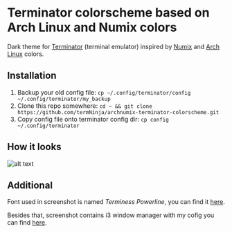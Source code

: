 # Terminator colorscheme based on Arch Linux and Numix colors
Dark theme for [Terminator](http://gnometerminator.blogspot.rs/p/introduction.html) (terminal emulator)
inspired by [Numix](https://numixproject.org/) and [Arch Linux](https://www.archlinux.org/) colors.

## Installation
1. Backup your old config file:
	```cp ~/.config/terminator/config ~/.config/terminator/my_backup```
1. Clone this repo somewhere:
	```cd ~ && git clone https://github.com/termNinja/archnumix-terminator-colorscheme.git```
1. Copy config file onto terminator config dir:
	```cp config ~/.config/terminator```

## How it looks
![alt text](https://github.com/termNinja/archnumix-terminator-colorscheme/blob/master/example.png "Example")

## Additional
Font used in screenshot is named *Terminess Powerline*, you can find it 
[here](https://github.com/powerline/fonts).

Besides that, screenshot contains i3 window manager with my cofig you can
find [here](https://github.com/termNinja/dotfiles).
